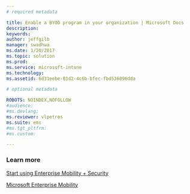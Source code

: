 ```yaml
---
# required metadata

title: Enable a BYOD program in your organization | Microsoft Docs
description:
keywords:
author: jeffgilb
manager: swadhwa
ms.date: 1/20/2017
ms.topic: solution
ms.prod:
ms.service: microsoft-intune
ms.technology:
ms.assetid: 6d31eebe-81d2-4c6b-bfec-fbd536096dda

# optional metadata

ROBOTS: NOINDEX,NOFOLLOW
#audience:
#ms.devlang:
ms.reviewer: vlpetros
ms.suite: ems
#ms.tgt_pltfrm:
#ms.custom:

---
```



### Learn more
[Start using Enterprise Mobility + Security](https://docs.microsoft.com/enterprise-mobility/solutions/ems-get-started)

[Microsoft Enterprise Mobility](https://www.microsoft.com/en-us/cloud-platform/enterprise-mobility)
